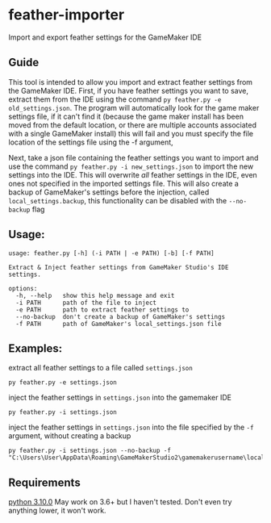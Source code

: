 # feather-importer
Import and export feather settings for the GameMaker IDE

## Guide

This tool is intended to allow you import and extract feather settings from the GameMaker IDE.
First, if you have feather settings you want to save, extract them from the IDE using the command `py feather.py -e old_settings.json`.
The program will automatically look for the game maker settings file, if it can't find it (because the game maker install has been moved
from the default location, or there are multiple accounts associated with a single GameMaker install) this will fail and you must specify
the file location of the settings file using the -f argument,

Next, take a json file containing the feather settings you want to import and use the command `py feather.py -i new_settings.json` to import
the new settings into the IDE. This will overwrite *all* feather settings in the IDE, even ones not specified in the imported settings file.
This will also create a backup of GameMaker's settings before the injection, called `local_settings.backup`, this functionality can be disabled with the `--no-backup` flag


## Usage:
```
usage: feather.py [-h] (-i PATH | -e PATH) [-b] [-f PATH]

Extract & Inject feather settings from GameMaker Studio's IDE settings.

options:
  -h, --help   show this help message and exit
  -i PATH      path of the file to inject
  -e PATH      path to extract feather settings to
  --no-backup  don't create a backup of GameMaker's settings
  -f PATH      path of GameMaker's local_settings.json file
```
## Examples:

extract all feather settings to a file called `settings.json`
```
py feather.py -e settings.json
```

inject the feather settings in `settings.json` into the gamemaker IDE 
```
py feather.py -i settings.json
```

inject the feather settings in `settings.json` into the file specified by the `-f` argument, without creating a backup
```
py feather.py -i settings.json --no-backup -f "C:\Users\User\AppData\Roaming\GameMakerStudio2\gamemakerusername\local_settings.json"
```

## Requirements
<a href='https://www.python.org/downloads/'> python 3.10.0</a>
May work on 3.6+ but I haven't tested.
Don't even try anything lower, it won't work.
